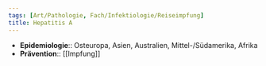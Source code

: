 ```yaml
---
tags: [Art/Pathologie, Fach/Infektiologie/Reiseimpfung]
title: Hepatitis A
---
```

- **Epidemiologie**:: Osteuropa, Asien, Australien, Mittel-/Südamerika, Afrika
- **Prävention**:: [[Impfung]]